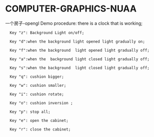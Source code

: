 # COMPUTER-GRAPHICS-NUAA
一个房子-opengl
Demo procedure:
	there is a clock that is working;
  
	  Key "z": Background Light on/off;
    
	  Key "d":when the background light opened light gradually on;
    
	  Key "f":when the background  light opened light gradually off;
    
	  Key "a":when the  background light closed light gradually off;
    
	  Key "s":when the background  light closed light gradually off;
    
	  Key "q": cushion bigger;
    
	  Key "w": cushion smaller;
    
	  Key "i": cushion rotate;
    
	  Key "o": cushion inversion ;
    
	  Key "p": stop all;
    
	  Key "e": open the cabinet; 
    
	  Key "r": close the cabinet;
    
